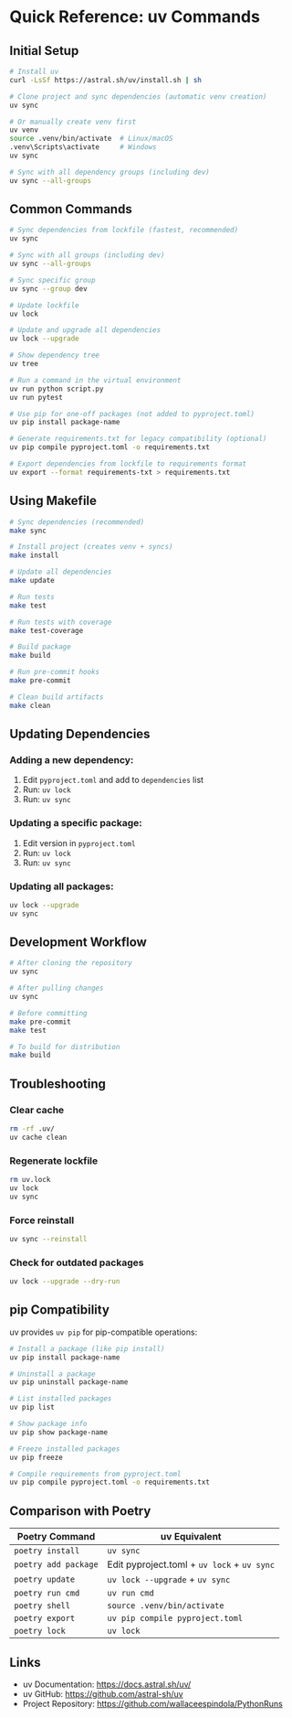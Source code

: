 # Quick Reference: uv Commands

## Initial Setup

```bash
# Install uv
curl -LsSf https://astral.sh/uv/install.sh | sh

# Clone project and sync dependencies (automatic venv creation)
uv sync

# Or manually create venv first
uv venv
source .venv/bin/activate  # Linux/macOS
.venv\Scripts\activate     # Windows
uv sync

# Sync with all dependency groups (including dev)
uv sync --all-groups
```

## Common Commands

```bash
# Sync dependencies from lockfile (fastest, recommended)
uv sync

# Sync with all groups (including dev)
uv sync --all-groups

# Sync specific group
uv sync --group dev

# Update lockfile
uv lock

# Update and upgrade all dependencies
uv lock --upgrade

# Show dependency tree
uv tree

# Run a command in the virtual environment
uv run python script.py
uv run pytest

# Use pip for one-off packages (not added to pyproject.toml)
uv pip install package-name

# Generate requirements.txt for legacy compatibility (optional)
uv pip compile pyproject.toml -o requirements.txt

# Export dependencies from lockfile to requirements format
uv export --format requirements-txt > requirements.txt
```

## Using Makefile

```bash
# Sync dependencies (recommended)
make sync

# Install project (creates venv + syncs)
make install

# Update all dependencies
make update

# Run tests
make test

# Run tests with coverage
make test-coverage

# Build package
make build

# Run pre-commit hooks
make pre-commit

# Clean build artifacts
make clean
```

## Updating Dependencies

### Adding a new dependency:
1. Edit `pyproject.toml` and add to `dependencies` list
2. Run: `uv lock`
3. Run: `uv sync`

### Updating a specific package:
1. Edit version in `pyproject.toml`
2. Run: `uv lock`
3. Run: `uv sync`

### Updating all packages:
```bash
uv lock --upgrade
uv sync
```

## Development Workflow

```bash
# After cloning the repository
uv sync

# After pulling changes
uv sync

# Before committing
make pre-commit
make test

# To build for distribution
make build
```

## Troubleshooting

### Clear cache
```bash
rm -rf .uv/
uv cache clean
```

### Regenerate lockfile
```bash
rm uv.lock
uv lock
uv sync
```

### Force reinstall
```bash
uv sync --reinstall
```

### Check for outdated packages
```bash
uv lock --upgrade --dry-run
```

## pip Compatibility

uv provides `uv pip` for pip-compatible operations:

```bash
# Install a package (like pip install)
uv pip install package-name

# Uninstall a package
uv pip uninstall package-name

# List installed packages
uv pip list

# Show package info
uv pip show package-name

# Freeze installed packages
uv pip freeze

# Compile requirements from pyproject.toml
uv pip compile pyproject.toml -o requirements.txt
```

## Comparison with Poetry

| Poetry Command | uv Equivalent |
|---------------|---------------|
| `poetry install` | `uv sync` |
| `poetry add package` | Edit pyproject.toml + `uv lock` + `uv sync` |
| `poetry update` | `uv lock --upgrade` + `uv sync` |
| `poetry run cmd` | `uv run cmd` |
| `poetry shell` | `source .venv/bin/activate` |
| `poetry export` | `uv pip compile pyproject.toml` |
| `poetry lock` | `uv lock` |

## Links

- uv Documentation: https://docs.astral.sh/uv/
- uv GitHub: https://github.com/astral-sh/uv
- Project Repository: https://github.com/wallaceespindola/PythonRuns
